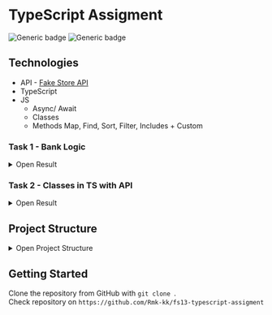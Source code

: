 # TypeScript Assigment

![Generic badge](https://img.shields.io/badge/JS-ES5-yellow.svg)
![Generic badge](https://img.shields.io/badge/TS-v.4.9-blue.svg)

## Technologies

* API - [Fake Store API](https://fakeapi.platzi.com/)
* TypeScript
* JS
    * Async/ Await
    * Classes
    * Methods Map, Find, Sort, Filter, Includes + Custom

### Task 1 - Bank Logic 

<details >
<summary>Open Result</summary>

``` bash
TASK 1
START
Branch 'West Branch' was created successfully.
Branch 'Sun Branch' was created successfully.
Branch 'West Branch' already exist
--------
No results found with your request 'bank'
We found next branches with your request 'sun' : 'Sun Branch'
Customer John, id-419 was successfully added to branch 'West Branch'
Customer John, id-13 was successfully added to branch 'West Branch'
Customer John, id-419 was successfully added to branch 'Sun Branch'
--------
Customer John(id: 419) transactions:
'Amount: 3000, Date: 17:27, 15.12.2022'
'Amount: 2000, Date: 17:27, 15.12.2022'
'Amount: -1000, Date: 17:27, 15.12.2022'
Customer John(id: 13): 'No transactions'
Customer John(id: 419) transactions:
'Amount: 3000, Date: 17:27, 15.12.2022'
'Amount: 2000, Date: 17:27, 15.12.2022'
'Amount: -1000, Date: 17:27, 15.12.2022'
Customer Anna(id: 361): 'No transactions'
END
```
</details>

### Task 2 - Classes in TS with API

<details >
<summary>Open Result</summary>

``` bash
0
1
{
  id: 1,
  email: 'john@mail.com',
  password: 'changeme',
  name: 'Jhon',
  role: 'customer',
  avatar: 'https://api.lorem.space/image/face?w=640&h=480&r=2930'
}
List(5) [
  {
    id: 100,
    email: 'henry@gmail.com',
    password: 'henry',
    name: 'Henry',
    role: 'customer',
    avatar: 'https://api.lorem.space/image/face?w=640&h=480&r=6751'
  },
  {
    id: 90,
    email: 'william@gmail.com',
    password: 'william',
    name: 'William',
    role: 'customer',
    avatar: 'https://api.lorem.space/image/face?w=640&h=480&r=6751'
  },
  {
    id: 3,
    email: 'admin@mail.com',
    password: 'admin123',
    name: 'Admin',
    role: 'admin',
    avatar: 'https://api.lorem.space/image/face?w=640&h=480&r=4'
  },
  {
    id: 2,
    email: 'maria@mail.com',
    password: '12345',
    name: 'Maria',
    role: 'customer',
    avatar: 'https://api.lorem.space/image/face?w=640&h=480&r=8914'
  },
  {
    id: 1,
    email: 'john@mail.com',
    password: 'changeme',
    name: 'Jhon',
    role: 'customer',
    avatar: 'https://api.lorem.space/image/face?w=640&h=480&r=2930'
  }
]
```
</details>

## Project Structure

<details>
<summary>Open Project Structure</summary>

``` bash
│   .gitignore
│   package-lock.json
│   package.json
│   README.md
│   tsconfig.json
│
├───build
│   │   index.js
│   │
│   ├───bank_app
│   │       Bank.js
│   │       Branch.js
│   │       Customer.js
│   │       Transaction.js
│   │
│   └───types
│       │   ecommerce.js
│       │
│       └───interfaces
│               entity.js
│               ProductStore.js
│               StoreError.js
│               UserStore.js
└───src
    │   index.ts
    │
    ├───bank_app
    │       Bank.ts
    │       Branch.ts
    │       Customer.ts
    │       Transaction.ts
    │
    └───types
        │   ecommerce.ts
        │
        └───interfaces
                entity.ts
                ProductStore.ts
                StoreError.ts
                UserStore.ts

```
</details>

## Getting Started

Clone the repository from GitHub with `git clone `. <br>
Check repository on `https://github.com/Rmk-kk/fs13-typescript-assigment`

